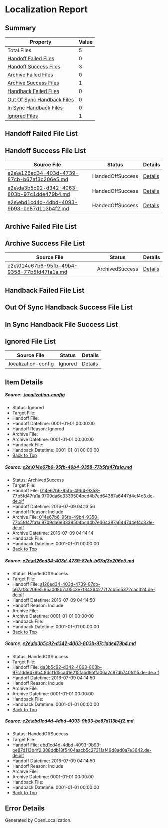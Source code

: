 # <a name='report-top'></a> Localization Report

## Summary
 Property | Value 
 -------- | ----- 
 Total Files | 5
[ Handoff Failed Files ](#handoff-failed-list)| 0
[ Handoff Success Files ](#handoff-success-list)| 3
[ Archive Failed Files ](#archive-failed-list)| 0
[ Archive Success Files ](#archive-success-list)| 1
[ Handback Failed Files ](#handback-failed-list)| 0
[ Out Of Sync Handback Files ](#outofsync-handback-success-list)| 0
[ In Sync Handback Files ](#insync-handback-success-list)| 0
[ Ignored Files ](#ignored-list)| 1

## <a name='handoff-failed-list'></a> Handoff Failed File List

## <a name='handoff-success-list'></a> Handoff Success File List
 Source File | Status | Details 
 ----------- | ------ | ------- 
 [e2e\a126ed34-403d-4739-87cb-b67af3c206e5.md](https://github.com/OpenLocalizationTestOrg/oltest/blob/70fe3fbe8282e877aeef9fc7a53d1d28a5712474/e2e/a126ed34-403d-4739-87cb-b67af3c206e5.md) | HandedOffSuccess | [Details](#6ad5e0b72817ee57a3b55f7c29efb5809c4dbe112)
 [e2e\da3b5c92-d342-4063-803b-97c1dde479b4.md](https://github.com/OpenLocalizationTestOrg/oltest/blob/4dda321df482f078867c3a3d9b6041e3a3fab638/e2e/da3b5c92-d342-4063-803b-97c1dde479b4.md) | HandedOffSuccess | [Details](#d8bef01a16dd30101bf26978d43d084ede8fe52e3)
 [e2e\ebd1cd4d-4dbd-4093-9b93-be87d113b4f2.md](https://github.com/OpenLocalizationTestOrg/oltest/blob/4dda321df482f078867c3a3d9b6041e3a3fab638/e2e/ebd1cd4d-4dbd-4093-9b93-be87d113b4f2.md) | HandedOffSuccess | [Details](#8189add625a6961144b7a407a92aa010228ee17a4)

## <a name='archive-failed-list'></a> Archive Failed File List

## <a name='archive-success-list'></a> Archive Success File List
 Source File | Status | Details 
 ----------- | ------ | ------- 
 [e2e\014e67b6-95fb-49b4-9358-77b5fd47fa1a.md](https://github.com/OpenLocalizationTestOrg/oltest/blob/804edf4de6c091aeef49e55be62b895f03a48577/e2e/014e67b6-95fb-49b4-9358-77b5fd47fa1a.md) | ArchivedSuccess | [Details](#42af6679ac660d35a157ec583824525ea69902441)

## <a name='handback-failed-list'></a> Handback Failed File List

## <a name='outofsync-handback-success-list'></a> Out Of Sync Handback Success File List

## <a name='insync-handback-success-list'></a> In Sync Handback File Success List

## <a name='ignored-list'></a> Ignored File List
 Source File | Status | Details 
 ----------- | ------ | ------- 
 [.localization-config](https://github.com/OpenLocalizationTestOrg/oltest/blob/4dda321df482f078867c3a3d9b6041e3a3fab638/.localization-config) | Ignored | [Details](#3d4f252ac210baf56311d7e97dcc2db10974dbd20)

## Item Details
##### <a name='3d4f252ac210baf56311d7e97dcc2db10974dbd20'></a> Source: [.localization-config](https://github.com/OpenLocalizationTestOrg/oltest/blob/4dda321df482f078867c3a3d9b6041e3a3fab638/.localization-config)
* Status: Ignored
* Target File: 
* Handoff File: 
* Handoff Datetime: 0001-01-01 00:00:00
* Handoff Reason: Ignored
* Archive File: 
* Archive Datetime: 0001-01-01 00:00:00
* Handback File: 
* Handback Datetime: 0001-01-01 00:00:00
* [Back to Top](#report-top)

##### <a name='42af6679ac660d35a157ec583824525ea69902441'></a> Source: [e2e\014e67b6-95fb-49b4-9358-77b5fd47fa1a.md](https://github.com/OpenLocalizationTestOrg/oltest/blob/804edf4de6c091aeef49e55be62b895f03a48577/e2e/014e67b6-95fb-49b4-9358-77b5fd47fa1a.md)
* Status: ArchivedSuccess
* Target File: 
* Handoff File: [014e67b6-95fb-49b4-9358-77b5fd47fa1a.9709da6e3339504bcd4b7ed64387a6447d4ef4c3.de-de.xlf](https://github.com/OpenLocalizationTestOrg/olhandoff-e2e/blob/2a20cf77ade457ac7e20bf0a2e93465c069011ac/ol-handoff/OpenLocalizationTestOrg/oltest-dede-fly/ci/ht/014e67b6-95fb-49b4-9358-77b5fd47fa1a.9709da6e3339504bcd4b7ed64387a6447d4ef4c3.de-de.xlf)
* Handoff Datetime: 2016-07-09 04:13:56
* Handoff Reason: Include
* Archive File: [014e67b6-95fb-49b4-9358-77b5fd47fa1a.9709da6e3339504bcd4b7ed64387a6447d4ef4c3.de-de.xlf](https://github.com/OpenLocalizationTestOrg/olhandoff-e2e/blob/e8191bb0c8dd1493f45c6ff12eb09eb81c885e93/ol-archive/OpenLocalizationTestOrg/oltest-dede-fly/ci/ht/014e67b6-95fb-49b4-9358-77b5fd47fa1a.9709da6e3339504bcd4b7ed64387a6447d4ef4c3.de-de.xlf)
* Archive Datetime: 2016-07-09 04:14:14
* Handback File: 
* Handback Datetime: 0001-01-01 00:00:00
* [Back to Top](#report-top)

##### <a name='6ad5e0b72817ee57a3b55f7c29efb5809c4dbe112'></a> Source: [e2e\a126ed34-403d-4739-87cb-b67af3c206e5.md](https://github.com/OpenLocalizationTestOrg/oltest/blob/70fe3fbe8282e877aeef9fc7a53d1d28a5712474/e2e/a126ed34-403d-4739-87cb-b67af3c206e5.md)
* Status: HandedOffSuccess
* Target File: 
* Handoff File: [a126ed34-403d-4739-87cb-b67af3c206e5.95a0d8b7c05c3e7f34364277f2cb5d5372cac324.de-de.xlf](https://github.com/OpenLocalizationTestOrg/olhandoff-e2e/blob/114fb8f6d7afa4e36947e258a827e4afe733fe47/ol-handoff/OpenLocalizationTestOrg/oltest-dede-fly/ci/a126ed34-403d-4739-87cb-b67af3c206e5.95a0d8b7c05c3e7f34364277f2cb5d5372cac324.de-de.xlf)
* Handoff Datetime: 2016-07-09 04:14:50
* Handoff Reason: Include
* Archive File: 
* Archive Datetime: 0001-01-01 00:00:00
* Handback File: 
* Handback Datetime: 0001-01-01 00:00:00
* [Back to Top](#report-top)

##### <a name='d8bef01a16dd30101bf26978d43d084ede8fe52e3'></a> Source: [e2e\da3b5c92-d342-4063-803b-97c1dde479b4.md](https://github.com/OpenLocalizationTestOrg/oltest/blob/4dda321df482f078867c3a3d9b6041e3a3fab638/e2e/da3b5c92-d342-4063-803b-97c1dde479b4.md)
* Status: HandedOffSuccess
* Target File: 
* Handoff File: [da3b5c92-d342-4063-803b-97c1dde479b4.8dcf1d5ca41e215fabd9affa06a2c97db740fd15.de-de.xlf](https://github.com/OpenLocalizationTestOrg/olhandoff-e2e/blob/114fb8f6d7afa4e36947e258a827e4afe733fe47/ol-handoff/OpenLocalizationTestOrg/oltest-dede-fly/ci/da3b5c92-d342-4063-803b-97c1dde479b4.8dcf1d5ca41e215fabd9affa06a2c97db740fd15.de-de.xlf)
* Handoff Datetime: 2016-07-09 04:14:50
* Handoff Reason: Include
* Archive File: 
* Archive Datetime: 0001-01-01 00:00:00
* Handback File: 
* Handback Datetime: 0001-01-01 00:00:00
* [Back to Top](#report-top)

##### <a name='8189add625a6961144b7a407a92aa010228ee17a4'></a> Source: [e2e\ebd1cd4d-4dbd-4093-9b93-be87d113b4f2.md](https://github.com/OpenLocalizationTestOrg/oltest/blob/4dda321df482f078867c3a3d9b6041e3a3fab638/e2e/ebd1cd4d-4dbd-4093-9b93-be87d113b4f2.md)
* Status: HandedOffSuccess
* Target File: 
* Handoff File: [ebd1cd4d-4dbd-4093-9b93-be87d113b4f2.388ddb18f5404aacb5c27311af49d8ad0a7e3642.de-de.xlf](https://github.com/OpenLocalizationTestOrg/olhandoff-e2e/blob/114fb8f6d7afa4e36947e258a827e4afe733fe47/ol-handoff/OpenLocalizationTestOrg/oltest-dede-fly/ci/ebd1cd4d-4dbd-4093-9b93-be87d113b4f2.388ddb18f5404aacb5c27311af49d8ad0a7e3642.de-de.xlf)
* Handoff Datetime: 2016-07-09 04:14:50
* Handoff Reason: Include
* Archive File: 
* Archive Datetime: 0001-01-01 00:00:00
* Handback File: 
* Handback Datetime: 0001-01-01 00:00:00
* [Back to Top](#report-top)


## Error Details

Generated by OpenLocalization.
